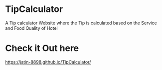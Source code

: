 # TipCalculator
A Tip calculator Website where the Tip is calculated based on the Service and Food Quality of Hotel

# Check it Out here
https://jatin-8898.github.io/TipCalculator/

